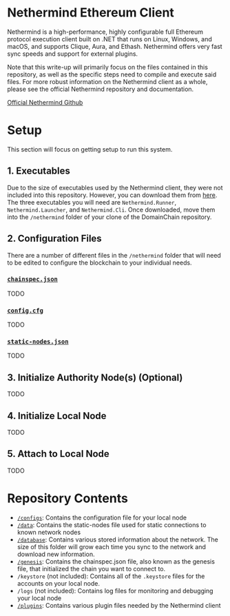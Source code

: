 # Nethermind Ethereum Client
Nethermind is a high-performance, highly configurable full Ethereum protocol execution client built on .NET that runs on Linux, Windows, and macOS, and supports Clique, Aura, and Ethash. Nethermind offers very fast sync speeds and support for external plugins.

Note that this write-up will primarily focus on the files contained in this repository, as well as the specific steps need to compile and execute said files.  For more robust information on the Nethermind client as a whole, please see the official Nethermind repository and documentation.

[Official Nethermind Github](https://github.com/NethermindEth/nethermind)


# Setup
This section will focus on getting setup to run this system.
  ## 1. Executables
  Due to the size of executables used by the Nethermind client, they were not included into this repository.  However, you can download them from [here](https://downloads.nethermind.io/).  The three executables you will need are <code>Nethermind.Runner</code>, <code>Nethermind.Launcher</code>, and <code>Nethermind.Cli</code>.  Once downloaded, move them into the <code>/nethermind</code> folder of your clone of the DomainChain repository.
  
  ## 2. Configuration Files
  There are a number of different files in the <code>/nethermind</code> folder that will need to be edited to configure the blockchain to your individual needs.
  ### [<code>chainspec.json</code>](genesis/chainspec.json)
  TODO
  ### [<code>config.cfg</code>](configs/config.cfg)
  TODO
  ### [<code>static-nodes.json</code>](data/static-nodes.json)
  TODO
  
  ## 3. Initialize Authority Node(s) (Optional)
  TODO
  
  ## 4. Initialize Local Node
  TODO
  
  ## 5. Attach to Local Node
  TODO

# Repository Contents
  - [<code>/configs</code>](configs): Contains the configuration file for your local node
  - [<code>/data</code>](data): Contains the static-nodes file used for static connections to known network nodes
  - [<code>/database</code>](database): Contains various stored information about the network.  The size of this folder will grow each time you sync to the network and download new information.
  - [<code>/genesis</code>](genesis): Contains the chainspec.json file, also known as the genesis file, that initialized the chain you want to connect to.
  - <code>/keystore</code> (not included): Contains all of the <code>.keystore</code> files for the accounts on your local node.
  - <code>/logs</code> (not included): Contains log files for monitoring and debugging your local node
  - [<code>/plugins</code>](plugins): Contains various plugin files needed by the Nethermind client
  
  
  
